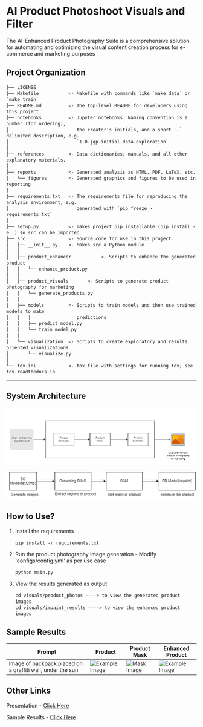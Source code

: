 AI Product Photoshoot Visuals and Filter
==============================

The AI-Enhanced Product Photography Suite is a comprehensive solution for automating and optimizing the visual content creation process for e-commerce and marketing purposes

Project Organization
------------

    ├── LICENSE
    ├── Makefile           <- Makefile with commands like `make data` or `make train`
    ├── README.md          <- The top-level README for developers using this project.
    ├── notebooks          <- Jupyter notebooks. Naming convention is a number (for ordering),
    │                         the creator's initials, and a short `-` delimited description, e.g.
    │                         `1.0-jqp-initial-data-exploration`.
    │
    ├── references         <- Data dictionaries, manuals, and all other explanatory materials.
    │
    ├── reports            <- Generated analysis as HTML, PDF, LaTeX, etc.
    │   └── figures        <- Generated graphics and figures to be used in reporting
    │
    ├── requirements.txt   <- The requirements file for reproducing the analysis environment, e.g.
    │                         generated with `pip freeze > requirements.txt`
    │
    ├── setup.py           <- makes project pip installable (pip install -e .) so src can be imported
    ├── src                <- Source code for use in this project.
    │   ├── __init__.py    <- Makes src a Python module
    │   │
    │   ├── product_enhancer           <- Scripts to enhance the generated product
    │   │   └── enhance_product.py
    │   │
    │   ├── product_visuals       <- Scripts to generate product photography for marketing
    │   │   └── generate_products.py
    │   │
    │   ├── models         <- Scripts to train models and then use trained models to make
    │   │   │                 predictions
    │   │   ├── predict_model.py
    │   │   └── train_model.py
    │   │
    │   └── visualization  <- Scripts to create exploratory and results oriented visualizations
    │       └── visualize.py
    │
    └── tox.ini            <- tox file with settings for running tox; see tox.readthedocs.io


--------

## System Architecture

![high_level_arch](resources/High_level_arch.png)


![Low_level_arch](resources/low_level_design.png)


## How to Use?
1. Install the requirements
    ```commandline
   pip install -r requirements.txt
   ```
2. Run the product photography image generation - Modify 'configs/config.yml' as per use case
    ```
   python main.py
   ```
3. View the results generated as output
    ```
   cd visuals/product_photos ----> to view the generated product images
   cd visuals/impaint_results ----> to view the enhanced product images
   
   ```

## Sample Results

| Prompt |  Product | Product Mask | Enhanced Product |
|--------|----------|--------------|------------------ 
| Image of backpack placed on a graffiti wall, under the sun | <img src="resources/gen_img.png" alt="Example Image" width="70" height="70"> | <img src="resources/mask.png" alt="Mask Image" width="70" height="70"> | <img src="resources/enhanced_img.png" alt="Example Image" width="70" height="70">|

## Other Links

Presentation - [Click Here](reports/Presentation.pdf)

Sample Results - [Click Here](https://drive.google.com/drive/folders/1LM9srq68CSwR5CCMYYypVaKtr-McZBvg?usp=sharing)

